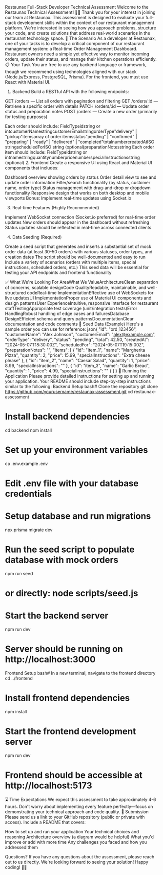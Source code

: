 Restaunax Full-Stack Developer Technical Assessment
Welcome to the Restaunax Technical Assessment! 🍕🚀
Thank you for your interest in joining our team at Restaunax. This assessment is designed to evaluate your full-stack development skills within the context of our restaurant management platform. We're interested in seeing how you approach problems, structure your code, and create solutions that address real-world scenarios in the restaurant technology space.
📘 The Scenario
As a developer at Restaunax, one of your tasks is to develop a critical component of our restaurant management system: a Real-time Order Management Dashboard. Restaurant owners need a simple yet effective way to monitor incoming orders, update their status, and manage their kitchen operations efficiently.
📋 Your Task
You are free to use any backend language or framework, though we recommend using technologies aligned with our stack (Node.js/Express, PostgreSQL, Prisma). For the frontend, you must use React with Material UI.

1. Backend
   Build a RESTful API with the following endpoints:

GET /orders — List all orders with pagination and filtering
GET /orders/:id — Retrieve a specific order with details
PATCH /orders/:id — Update order status and preparation notes
POST /orders — Create a new order (primarily for testing purposes)

Each order should include:
FieldTypeidstring or intcustomerNamestringcustomerEmailstringorderType"delivery" | "pickup"itemsarray of order itemsstatus"pending" | "confirmed" | "preparing" | "ready" | "delivered" | "completed"totalnumbercreatedAtISO stringscheduledForISO string (optional)preparationNotesstring
Each order item should include:
FieldTypeidstring or intnamestringquantitynumberpricenumberspecialInstructionsstring (optional) 2. Frontend
Create a responsive UI using React and Material UI components that includes:

Dashboard overview showing orders by status
Order detail view to see and update order information
Filter/search functionality (by status, customer name, order type)
Status management with drag-and-drop or dropdown functionality
Responsive design that works on both desktop and mobile viewports
Bonus: Implement real-time updates using Socket.io

3. Real-time Features (Highly Recommended)

Implement WebSocket connection (Socket.io preferred) for real-time order updates
New orders should appear in the dashboard without refreshing
Status updates should be reflected in real-time across connected clients

4. Data Seeding (Required)

Create a seed script that generates and inserts a substantial set of mock order data (at least 30-50 orders) with various statuses, order types, and creation dates
The script should be well-documented and easy to run
Include a variety of scenarios (orders with multiple items, special instructions, scheduled orders, etc.)
This seed data will be essential for testing your API endpoints and frontend functionality

✅ What We're Looking For
AreaWhat We ValueArchitectureClean separation of concerns, scalable designCode QualityReadable, maintainable, and well-structured codeReal-time ImplementationEffective use of WebSockets for live updatesUI ImplementationProper use of Material UI components and design patternsUser ExperienceIntuitive, responsive interface for restaurant staffTestingAppropriate test coverage (unit/integration tests)Error HandlingRobust handling of edge cases and failuresDatabase DesignEfficient schema and query patternsDocumentationClear documentation and code comments
🧪 Seed Data (Example)
Here's a sample order you can use for reference:
json{
"id": "ord_123456",
"customerName": "Alex Johnson",
"customerEmail": "alex@example.com",
"orderType": "delivery",
"status": "pending",
"total": 42.50,
"createdAt": "2024-05-07T18:30:00Z",
"scheduledFor": "2024-05-07T19:15:00Z",
"preparationNotes": "",
"items": [
{
"id": "item_1",
"name": "Margherita Pizza",
"quantity": 2,
"price": 15.99,
"specialInstructions": "Extra cheese please"
},
{
"id": "item_2",
"name": "Caesar Salad",
"quantity": 1,
"price": 8.99,
"specialInstructions": ""
},
{
"id": "item_3",
"name": "Garlic Bread",
"quantity": 1,
"price": 4.99,
"specialInstructions": ""
}
]
}
🚀 Running the Application
Please provide detailed instructions for setting up and running your application. Your README should include step-by-step instructions similar to the following:
Backend Setup
bash# Clone the repository
git clone https://github.com/yourusername/restaunax-assessment.git
cd restaunax-assessment

# Install backend dependencies

cd backend
npm install

# Set up your environment variables

cp .env.example .env

# Edit .env file with your database credentials

# Setup database and run migrations

npx prisma migrate dev

# Run the seed script to populate database with mock orders

npm run seed

# or directly: node scripts/seed.js

# Start the backend server

npm run dev

# Server should be running on http://localhost:3000

Frontend Setup
bash# In a new terminal, navigate to the frontend directory
cd ../frontend

# Install frontend dependencies

npm install

# Start the frontend development server

npm run dev

# Frontend should be accessible at http://localhost:5173

⌛ Time Expectations
We expect this assessment to take approximately 4-6 hours. Don't worry about implementing every feature perfectly—focus on demonstrating your technical approach and code quality.
📮 Submission
Please send us a link to your GitHub repository (public or private with access). Include a README that covers:

How to set up and run your application
Your technical choices and reasoning
Architecture overview (a diagram would be helpful)
What you'd improve or add with more time
Any challenges you faced and how you addressed them

Questions?
If you have any questions about the assessment, please reach out to us directly. We're looking forward to seeing your solution!
Happy coding! 🧑‍💻
